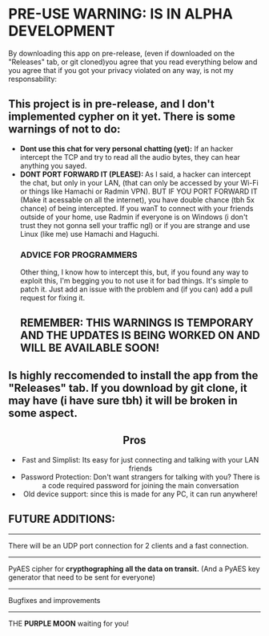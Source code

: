 <h1>PRE-USE WARNING: IS IN ALPHA DEVELOPMENT</h1>
<p>By downloading this app on pre-release, (even if downloaded on the "Releases" tab, or git cloned)you agree that you read everything below and you agree that if you got your privacy violated on any way, is not my responsability: </p>
<h2>This project is in pre-release, and I don't implemented cypher on it <strong>yet</strong>. There is some warnings of not to do:</h2>
<ul>
    <li><strong>Dont use this chat for very personal chatting (yet):</strong> If an hacker intercept the TCP and try to read all the audio bytes, they can hear anything you sayed.</li>
    <li><strong>DONT PORT FORWARD IT (PLEASE): </strong>As I said, a hacker can intercept the chat, but only in your LAN, (that can only be accessed by your Wi-Fi or things like Hamachi or Radmin VPN). BUT IF YOU PORT FORWARD IT (Make it acessable on all the internet), you have double chance (tbh 5x chance) of being intercepted. If you wanT to connect with your friends outside of your home, use Radmin if everyone is on Windows (i don't trust they not gonna sell your traffic ngl) or if you are strange and use Linux (like me) use Hamachi and Haguchi.</li>
    <h3>ADVICE FOR PROGRAMMERS</h3>
    <p>Other thing, I know how to intercept this, but, if you found any way to exploit this, I'm begging you to not use it for bad things. It's simple to patch it. Just add an issue with the problem and (if you can) add a pull request for fixing it.</p>
    <h2>REMEMBER: THIS WARNINGS IS TEMPORARY AND THE UPDATES IS BEING WORKED ON AND WILL BE AVAILABLE SOON! </h2>
</ul>

<h2>Is highly reccomended to install the app from the "Releases" tab. If you download by git clone, it may have (i have sure tbh) it will be broken in some aspect.</h2>

<h2 style="text-align: center;">Pros</h2>
<ul style="text-align: center;">
    <li>Fast and Simplist: Its easy for just connecting and talking with your LAN friends</li>
    <li>Password Protection: Don't want strangers for talking with you? There is a code required password for joining the main conversation</li>
    <li>Old device support: since this is made for any PC, it can run anywhere!</li>
</ul>
<h2>FUTURE ADDITIONS:</h2>
<hr>
<p>There will be an UDP port connection for 2 clients and a fast connection.</p>
<hr>
<p>PyAES cipher for <strong>crypthographing all the data on transit.</strong> (And a PyAES key generator that need to be sent for everyone)</p>
<hr>
<p>Bugfixes and improvements</p>
<hr>
<p>THE <strong>PURPLE MOON</strong> waiting for you!</p>
